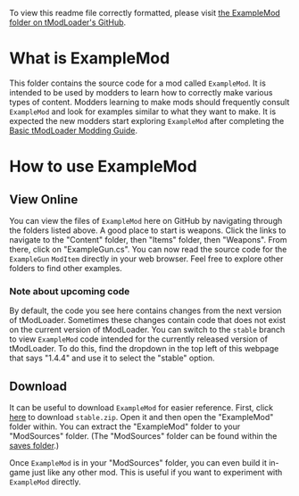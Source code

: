 To view this readme file correctly formatted, please visit [the ExampleMod folder on tModLoader's GitHub](https://github.com/tModLoader/tModLoader/tree/stable/ExampleMod/).

# What is ExampleMod
This folder contains the source code for a mod called `ExampleMod`. It is intended to be used by modders to learn how to correctly make various types of content. Modders learning to make mods should frequently consult `ExampleMod` and look for examples similar to what they want to make. It is expected the new modders start exploring `ExampleMod` after completing the [Basic tModLoader Modding Guide](https://github.com/tModLoader/tModLoader/wiki/Basic-tModLoader-Modding-Guide).

# How to use ExampleMod

## View Online
You can view the files of `ExampleMod` here on GitHub by navigating through the folders listed above. A good place to start is weapons. Click the links to navigate to the "Content" folder, then "Items" folder, then "Weapons". From there, click on "ExampleGun.cs". You can now read the source code for the `ExampleGun` `ModItem` directly in your web browser. Feel free to explore other folders to find other examples.

### Note about upcoming code
By default, the code you see here contains changes from the next version of tModLoader. Sometimes these changes contain code that does not exist on the current version of tModLoader. You can switch to the `stable` branch to view `ExampleMod` code intended for the currently released version of tModLoader. To do this, find the dropdown in the top left of this webpage that says "1.4.4" and use it to select the "stable" option. 

## Download
It can be useful to download `ExampleMod` for easier reference. First, click [here](https://github.com/tModLoader/tModLoader/archive/refs/heads/stable.zip) to download `stable.zip`. Open it and then open the "ExampleMod" folder within. You can extract the "ExampleMod" folder to your "ModSources" folder. (The "ModSources" folder can be found within the [saves folder](https://github.com/tModLoader/tModLoader/wiki/Basic-tModLoader-Usage-Guide#saves).) 

Once `ExampleMod` is in your "ModSources" folder, you can even build it in-game just like any other mod. This is useful if you want to experiment with `ExampleMod` directly.
